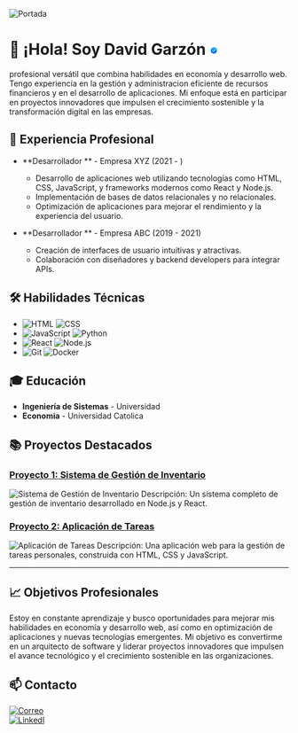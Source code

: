 ![Portada](https://media.licdn.com/dms/image/v2/D4E16AQG9CPgAxU14JA/profile-displaybackgroundimage-shrink_350_1400/profile-displaybackgroundimage-shrink_350_1400/0/1665716193287?e=1730937600&v=beta&t=zPreYjT1FhYvxe17Vk00aFk6hbq1lWBNZ8Uw9Zna5M8)

# 👋 ¡Hola! Soy David Garzón ![verificado](https://github.com/David-Garzon-07/David-Garzon-07/blob/main/verificado.png?)

profesional versátil que combina habilidades en economía y desarrollo web. Tengo experiencia en la gestión y administracion eficiente de recursos financieros y en el desarrollo de aplicaciones. Mi enfoque está en participar en proyectos innovadores que impulsen el crecimiento sostenible y la transformación digital en las empresas.

## 💼 Experiencia Profesional

- **Desarrollador ** - Empresa XYZ (2021 - )
  - Desarrollo de aplicaciones web utilizando tecnologías como HTML, CSS, JavaScript, y frameworks modernos como React y Node.js.
  - Implementación de bases de datos relacionales y no relacionales.
  - Optimización de aplicaciones para mejorar el rendimiento y la experiencia del usuario.

- **Desarrollador ** - Empresa ABC (2019 - 2021)
  - Creación de interfaces de usuario intuitivas y atractivas.
  - Colaboración con diseñadores y backend developers para integrar APIs.

## 🛠️ Habilidades Técnicas
- ![HTML](https://img.shields.io/badge/HTML-5-E34F26?logo=html5) ![CSS](https://img.shields.io/badge/CSS-3-1572B6?logo=css3)
- ![JavaScript](https://img.shields.io/badge/JavaScript-F7DF1E?logo=javascript&logoColor=black&style=flat) ![Python](https://img.shields.io/badge/Python-3776AB?logo=python&logoColor=white&style=flat)
- ![React](https://img.shields.io/badge/React-20232A?logo=react&logoColor=61DAFB&style=flat) ![Node.js](https://img.shields.io/badge/Node.js-339933?logo=node.js&logoColor=white&style=flat)
- ![Git](https://img.shields.io/badge/Git-F05032?logo=git&logoColor=white&style=flat) ![Docker](https://img.shields.io/badge/Docker-2496ED?logo=docker&logoColor=white&style=flat)

## 🎓 Educación

- **Ingeniería de Sistemas** - Universidad
- **Economia** - Universidad Catolica 

## 📚 Proyectos Destacados

### [Proyecto 1: Sistema de Gestión de Inventario](https://github.com/tu-usuario/proyecto1)
![Sistema de Gestión de Inventario](https://your-image-url.com/project1.png)
Descripción: Un sistema completo de gestión de inventario desarrollado en Node.js y React.

### [Proyecto 2: Aplicación de Tareas](https://github.com/tu-usuario/proyecto2)
![Aplicación de Tareas](https://your-image-url.com/project2.gif)
Descripción: Una aplicación web para la gestión de tareas personales, construida con HTML, CSS y JavaScript.

---

## 📈 Objetivos Profesionales
Estoy en constante aprendizaje y busco oportunidades para mejorar mis habilidades en economía y desarrollo web, así como en optimización de aplicaciones y nuevas tecnologías emergentes. Mi objetivo es convertirme en un arquitecto de software y liderar proyectos innovadores que impulsen el avance tecnológico y el crecimiento sostenible en las organizaciones.
</br>
## 📫 Contacto

[![Correo](https://img.shields.io/badge/Gmail-David%20Garzon-D14836?style=for-the-badge&logo=gmail)]()
</br>
[![LinkedI](https://img.shields.io/badge/linkedin-David%20Garzon-0A66C2?style=for-the-badge&logo=linkedin&logoColor=FFFFFF)](www.linkedin.com/in/david-steven-garzon-garzon-65354b1a4)
</br>
![]()
